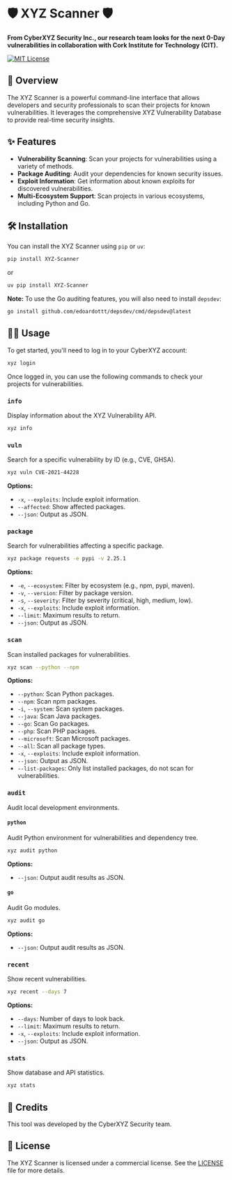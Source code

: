 # 🛡️ XYZ Scanner 🛡️

**From CyberXYZ Security Inc., our research team looks for the next 0-Day vulnerabilities in collaboration with Cork Institute for Technology (CIT).**

[![MIT License](https://img.shields.io/badge/License-MIT-green.svg)](https://choosealicense.com/licenses/mit/)

## 🚀 Overview

The XYZ Scanner is a powerful command-line interface that allows developers and security professionals to scan their projects for known vulnerabilities. It leverages the comprehensive XYZ Vulnerability Database to provide real-time security insights.

## ✨ Features

-   **Vulnerability Scanning**: Scan your projects for vulnerabilities using a variety of methods.
-   **Package Auditing**: Audit your dependencies for known security issues.
-   **Exploit Information**: Get information about known exploits for discovered vulnerabilities.
-   **Multi-Ecosystem Support**: Scan projects in various ecosystems, including Python and Go.

## 🛠️ Installation

You can install the XYZ Scanner using `pip` or `uv`:

```bash
pip install XYZ-Scanner
```

or

```bash
uv pip install XYZ-Scanner
```

**Note:** To use the Go auditing features, you will also need to install `depsdev`:

```bash
go install github.com/edoardottt/depsdev/cmd/depsdev@latest
```

## 👨‍💻 Usage

To get started, you'll need to log in to your CyberXYZ account:

```bash
xyz login
```

Once logged in, you can use the following commands to check your projects for vulnerabilities.

### `info`

Display information about the XYZ Vulnerability API.

```bash
xyz info
```

### `vuln`

Search for a specific vulnerability by ID (e.g., CVE, GHSA).

```bash
xyz vuln CVE-2021-44228
```

**Options:**

*   `-x`, `--exploits`: Include exploit information.
*   `--affected`: Show affected packages.
*   `--json`: Output as JSON.

### `package`

Search for vulnerabilities affecting a specific package.

```bash
xyz package requests -e pypi -v 2.25.1
```

**Options:**

*   `-e`, `--ecosystem`: Filter by ecosystem (e.g., npm, pypi, maven).
*   `-v`, `--version`: Filter by package version.
*   `-s`, `--severity`: Filter by severity (critical, high, medium, low).
*   `-x`, `--exploits`: Include exploit information.
*   `--limit`: Maximum results to return.
*   `--json`: Output as JSON.

### `scan`

Scan installed packages for vulnerabilities.

```bash
xyz scan --python --npm
```

**Options:**

*   `--python`: Scan Python packages.
*   `--npm`: Scan npm packages.
*   `-i`, `--system`: Scan system packages.
*   `--java`: Scan Java packages.
*   `--go`: Scan Go packages.
*   `--php`: Scan PHP packages.
*   `--microsoft`: Scan Microsoft packages.
*   `--all`: Scan all package types.
*   `-x`, `--exploits`: Include exploit information.
*   `--json`: Output as JSON.
*   `--list-packages`: Only list installed packages, do not scan for vulnerabilities.

### `audit`

Audit local development environments.

#### `python`

Audit Python environment for vulnerabilities and dependency tree.

```bash
xyz audit python
```

**Options:**

*   `--json`: Output audit results as JSON.

#### `go`

Audit Go modules.

```bash
xyz audit go
```

**Options:**

*   `--json`: Output audit results as JSON.

### `recent`

Show recent vulnerabilities.

```bash
xyz recent --days 7
```

**Options:**

*   `--days`: Number of days to look back.
*   `--limit`: Maximum results to return.
*   `-x`, `--exploits`: Include exploit information.
*   `--json`: Output as JSON.

### `stats`

Show database and API statistics.

```bash
xyz stats
```

## 🙏 Credits

This tool was developed by the CyberXYZ Security team.

## 📄 License

The XYZ Scanner is licensed under a commercial license. See the [LICENSE](LICENSE) file for more details.
